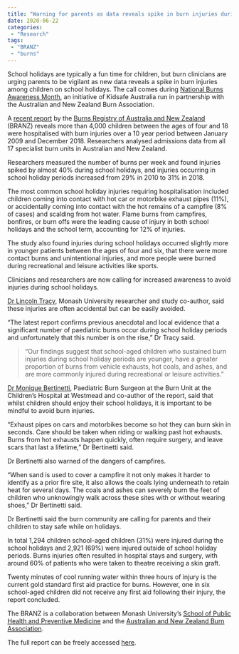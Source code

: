 ```yaml
---
title: "Warning for parents as data reveals spike in burn injuries during school holidays"
date: 2020-06-22
categories:
 - "Research"
tags:
 - "BRANZ"
 - "burns" 
---
```


<!--more-->

School holidays are typically a fun time for children, but burn clinicians are urging parents to be vigilant as new data reveals a spike in burn injuries among children on school holidays. 
The call comes during [National Burns Awareness Month](https://kidsafe.com.au/national-burns-awareness-month/), an initiative of Kidsafe Australia run in partnership with the Australian and New Zealand Burn Association.

A [recent report](https://www.monash.edu/__data/assets/pdf_file/0019/2234602/SchoolHolidayBurns_FINAL.pdf) by the [Burns Registry of Australia and New Zealand](https://www.monash.edu/medicine/sphpm/branz) (BRANZ) reveals more than 4,000 children between the ages of four and 18 were hospitalised with burn injuries over a 10 year period between January 2009 and December 2018. Researchers analysed admissions data from all 17 specialist burn units in Australian and New Zealand.

Researchers measured the number of burns per week and found injuries spiked by almost 40% during school holidays, and injuries occurring in school holiday periods increased from 29% in 2010 to 31% in 2018.

The most common school holiday injuries requiring hospitalisation included children coming into contact with hot car or motorbike exhaust pipes (11%), or accidentally coming into contact with the hot remains of a campfire (8% of cases) and scalding from hot water.  Flame burns from campfires, bonfires, or burn offs were the leading cause of injury in both school holidays and the school term, accounting for 12% of injuries. 

The study also found injuries during school holidays occurred slightly more in younger patients between the ages of four and six, that there were more contact burns and unintentional injuries, and more people were burned during recreational and leisure activities like sports.

Clinicians and researchers are now calling for increased awareness to avoid injuries during school holidays.

[Dr Lincoln Tracy](https://research.monash.edu/en/persons/lincoln-tracy), Monash University researcher and study co-author, said these injuries are often accidental but can be easily avoided. 

“The latest report confirms previous anecdotal and local evidence that a significant number of paediatric burns occur during school holiday periods and unfortunately that this number is on the rise,” Dr Tracy said.

>“Our findings suggest that school-aged children who sustained burn injuries during school holiday periods are younger, have a greater proportion of burns from vehicle exhausts, hot coals, and ashes, and are more commonly injured during recreational or leisure activities.”

[Dr Monique Bertinetti](https://www.asdh.com.au/our-specialists/dr-monique-bertinetti), Paediatric Burn Surgeon at the Burn Unit at the Children’s Hospital at Westmead and co-author of the report, said that whilst children should enjoy their school holidays, it is important to be mindful to avoid burn injuries.

“Exhaust pipes on cars and motorbikes become so hot they can burn skin in seconds. Care should be taken when riding or walking past hot exhausts. Burns from hot exhausts happen quickly, often require surgery, and leave scars that last a lifetime,” Dr Bertinetti said. 

Dr Bertinetti also warned of the dangers of campfires. 

“When sand is used to cover a campfire it not only makes it harder to identify as a prior fire site, it also allows the coals lying underneath to retain heat for several days. The coals and ashes can severely burn the feet of children who unknowingly walk across these sites with or without wearing shoes,” Dr Bertinetti said.

Dr Bertinetti said the burn community are calling for parents and their children to stay safe while on holidays.

In total 1,294 children school-aged children (31%) were injured during the school holidays and 2,921 (69%) were injured outside of school holiday periods. Burns injuries often resulted in hospital stays and surgery, with around 60% of patients who were taken to theatre receiving a skin graft.

Twenty minutes of cool running water within three hours of injury is the current gold standard first aid practice for burns. However, one in six school-aged children did not receive any first aid following their injury, the report concluded. 

The BRANZ is a collaboration between Monash University’s [School of Public Health and Preventive Medicine](https://www.monash.edu/medicine/sphpm/branz) and the [Australian and New Zealand Burn Association](https://anzba.org.au/).

The full report can be freely accessed [here](https://www.monash.edu/__data/assets/pdf_file/0019/2234602/SchoolHolidayBurns_FINAL.pdf). 
